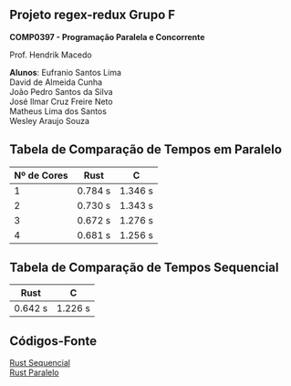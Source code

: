 ## Projeto regex-redux Grupo F

**COMP0397 - Programação Paralela e Concorrente**

Prof. Hendrik Macedo

**Alunos**: 
Eufranio Santos Lima     
David de Almeida Cunha            
João Pedro Santos da Silva       
José Ilmar Cruz Freire Neto          
Matheus Lima dos Santos     
Wesley Araujo Souza



## Tabela de Comparação de Tempos em Paralelo

| Nº de Cores | Rust | C |
| ------------------- | ------------------- | ------------------- |
| 1 | 0.784 s | 1.346 s |
| 2 | 0.730 s | 1.343 s |
| 3 | 0.672 s | 1.276 s |
| 4 | 0.681 s | 1.256 s |


## Tabela de Comparação de Tempos Sequencial

| Rust | C |
| ------------------- | ------------------- |
| 0.642 s | 1.226 s |


## Códigos-Fonte

[Rust Sequencial](https://raw.githubusercontent.com/Rheagor/GrupoF/master/src/sequencial.rs?token=AKC5CGBBP6GEOBB5W2P5V5K72EM36)   
[Rust Paralelo](https://raw.githubusercontent.com/Rheagor/GrupoF/master/src/main.rs?token=AKC5CGBGA4PL4OKONOD6Q4S72EM2M)
